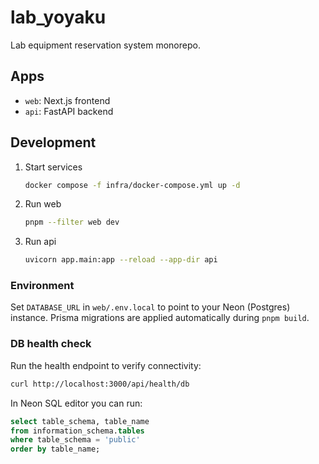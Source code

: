 # lab_yoyaku

Lab equipment reservation system monorepo.

## Apps

- `web`: Next.js frontend
- `api`: FastAPI backend

## Development

1. Start services
   ```bash
   docker compose -f infra/docker-compose.yml up -d
   ```
2. Run web
   ```bash
   pnpm --filter web dev
   ```
3. Run api
   ```bash
   uvicorn app.main:app --reload --app-dir api
   ```

### Environment
Set `DATABASE_URL` in `web/.env.local` to point to your Neon (Postgres) instance.
Prisma migrations are applied automatically during `pnpm build`.

### DB health check

Run the health endpoint to verify connectivity:

```bash
curl http://localhost:3000/api/health/db
```

In Neon SQL editor you can run:

```sql
select table_schema, table_name
from information_schema.tables
where table_schema = 'public'
order by table_name;
```
